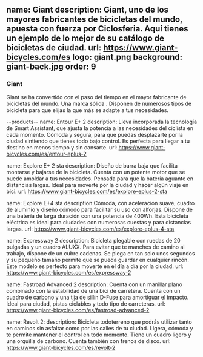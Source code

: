 name: Giant
description: Giant, uno de los mayores fabricantes de bicicletas del mundo, apuesta con fuerza por Ciclosferia. Aquí tienes un ejemplo de lo mejor de su catálogo de bicicletas de ciudad. 
url: https://www.giant-bicycles.com/es
logo: giant.png
background: giant-back.jpg
order: 9
----
### Giant

Giant se ha convertido con el paso del tiempo en el mayor fabricante de bicicletas del mundo. Una marca sólida . Disponen de numerosos tipos de bicicleta para que elijas la que más se adapte a tus necesidades. 

--products--
name: Entour E+ 2 
description: Lleva incorporada la tecnología de Smart Assistant, que ajusta la potencia a las necesidades del ciclista en cada momento. Cómoda y segura, para que puedas desplazarte por la ciudad sintiendo que tienes todo bajo control. Es perfecta para llegar a tu destino en menos tiempo y sin cansarte.
url: https://www.giant-bicycles.com/es/entour-eplus-2 

name: Explore E+ 2 sta
description: Diseño de barra baja que facilita montarse y bajarse de la bicicleta. Cuenta con un potente motor que se puede amoldar a tus necesidades. Pensada para que la batería aguante en distancias largas. Ideal para moverte por la ciudad y hacer algún viaje en bici.
url: https://www.giant-bicycles.com/es/explore-eplus-2-sta 

name: Explore E+4 sta
description:Cómoda, con aceleración suave, cuadro de aluminio y diseño cómodo para facilitar su uso con alforjas.  Dispone de una batería de larga duración con una potencia de 400Wh. Esta bicicleta eléctrica es ideal para ciudades con numerosas cuestas y para distancias largas.
url: https://www.giant-bicycles.com/es/explore-eplus-4-sta 

name: Expressway 2
description: Bicicleta plegable con ruedas de 20 pulgadas y un cuadro ALUXX. Para evitar que te manches de camino al trabajo, dispone de un cubre cadenas. Se plega en tan solo unos segundos y su pequeño tamaño permite que se pueda guardar en cualquier rincón. Este modelo es perfecto para moverte en el día a día por la ciudad.
url: https://www.giant-bicycles.com/es/expressway-2

name: Fastroad Advanced 2
description: Cuenta con un manillar plano combinado con la estabilidad de una bici de carretera. Cuenta con un cuadro de carbono y una tija de sillín D-Fuse para amortiguar el impacto. Ideal para ciudad, pistas ciclables y todo tipo de carreteras.
url: https://www.giant-bicycles.com/es/fastroad-advanced-2

name: Revolt 2:
description: Bicicleta todoterreno que podrás utilizar tanto en caminos sin asfaltar como por las calles de tu ciudad. Ligera, cómoda y te permite mantener el control en todo momento. Tiene un cuadro ligero y una orquilla de carbono. Cuenta también con frenos de disco.
url: https://www.giant-bicycles.com/es/revolt-2 
